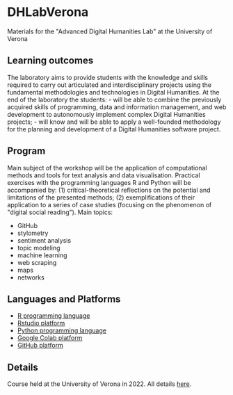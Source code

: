 # DHLabVerona
Materials for the "Advanced Digital Humanities Lab" at the University of Verona

## Learning outcomes

The laboratory aims to provide students with the knowledge and skills required to carry out articulated and interdisciplinary projects using the fundamental methodologies and technologies in Digital Humanities. At the end of the laboratory the students: - will be able to combine the previously acquired skills of programming, data and information management, and web development to autonomously implement complex Digital Humanities projects; - will know and will be able to apply a well-founded methodology for the planning and development of a Digital Humanities software project.

## Program

Main subject of the workshop will be the application of computational methods and tools for text analysis and data visualisation. Practical exercises with the programming languages R and Python will be accompanied by: (1) critical-theoretical reflections on the potential and limitations of the presented methods; (2) exemplifications of their application to a series of case studies (focusing on the phenomenon of "digital social reading").
Main topics:
- GitHub
- stylometry
- sentiment analysis
- topic modeling
- machine learning
- web scraping
- maps
- networks

## Languages and Platforms

- [R programming language](https://www.r-project.org/)
- [Rstudio platform](https://www.rstudio.com/)
- [Python programming language](https://www.python.org/)
- [Google Colab platform](https://colab.research.google.com/)
- [GitHub platform](https://github.com/) 

## Details

Course held at the University of Verona in 2022. All details [here](https://www.corsi.univr.it/?ent=cs&aa=2021%2F2022&codiceCs=L23&codins=4S008112&discr=&discrCd=&id=904&menu=Studiare&tab=Insegnamenti&lang=en).